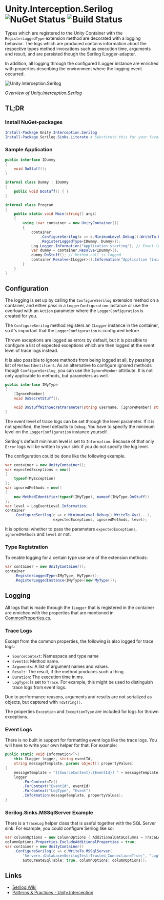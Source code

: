 # Unity.Interception.Serilog ![NuGet Status](https://img.shields.io/nuget/v/Unity.Interception.Serilog.svg?style=flat-square) ![Build Status](https://johanclasson.visualstudio.com/_apis/public/build/definitions/888f828d-d1a4-42fb-8b78-2e6420b1b2f8/14/badge)

Types which are registered to the Unity Container with the `RegisterLoggedType` extension method are decorated with a logging behavior. The logs which are produced contains information about the respective types method invocations such as execution time, arguments and result, and are persisted though the Serilog ILogger-adapter.

In addition, all logging through the configured ILogger instance are enriched with properties describing the environment where the logging event occurred.

![Unity.Interception.Serilog](doc/overview.png)

*Overview of Unity.Interception.Serilog*

## TL;DR

### Install NuGet-packages

```powershell
Install-Package Unity.Interception.Serilog
Install-Package Serilog.Sinks.Literate # Substitute this for your favorite Sink
```

### Sample Application

```cs
public interface IDummy
{
    void DoStuff();
}

internal class Dummy : IDummy
{
    public void DoStuff() { }
}

internal class Program
{
    public static void Main(string[] args)
    {
        using (var container = new UnityContainer())
        {
            container
                .ConfigureSerilog(c => c.MinimumLevel.Debug().WriteTo.LiterateConsole())
                .RegisterLoggedType<IDummy, Dummy>();
            Log.Logger.Information("Application starting"); // Event log example
            var dummy = container.Resolve<IDummy>();
            dummy.DoStuff(); // Method call is logged
            container.Resolve<ILogger>().Information("Application finished"); // Event log example
        }
    }
}
```

## Configuration

The logging is set up by calling the `ConfigureSerilog` extension method on a container, and either pass in a `LoggerConfiguration` instance or use the overload with an `Action` parameter where the `LoggerConfiguration` is created for you.

The `ConfigureSerilog` method registers an `ILogger` instance in the container, so it's important that the `LoggerConfiguration` is configured before.

Thrown exceptions are logged as errors by default, but it is possible to configure a list of expected exceptions which are then logged at the event level of trace logs instead.

It is also possible to ignore methods from being logged at all, by passing a list of `MethodIdentifier`s. As an alternative to configure ignored methods though `ConfigureSerilog`, you can use the `IgnoreMember` attribute. It is not only applicable to methods, but parameters as well.

```cs
public interface IMyType
{
    [IgnoreMember]
    void DoSecretStuff();

    void DoStuffWithSecretParameter(string username, [IgnoreMember] string password);
}

```

The event level of trace logs can be set through the level parameter. If it is not specified, the level defaults to `Debug`. You have to specify the minimum level on the `LoggerConfiguration` instance yourself.

Serilog's default minimum level is set to `Information`. Because of that only `Error` logs will be written to your sink if you do not specify the log level.

The configuration could be done like the following example.

```cs
var container = new UnityContainer();
var expectedExceptions = new[]
{
    typeof(MyException)
};
var ignoredMethods = new[]
{
    new MethodIdentifier(typeof(IMyType), nameof(IMyType.DoStuff))
};
var level = LogEventLevel.Information;
container
    .ConfigureSerilog(c => c.MinimumLevel.Debug().WriteTo.Xyz(...),
                      expectedExceptions, ignoredMethods, level);
``` 

It is optional whether to pass the parameters `expectedExceptions`, `ignoredMethods` and `level` or not.

### Type Registration

To enable logging for a certain type use one of the extension methods:

```cs
var container = new UnityContainer();
container
    .RegisterLoggedType<IMyType, MyType>();
    .RegisterLoggedInstance<IMyType>(new MyType());
```

## Logging

All logs that is made through the `ILogger` that is registered in the container are enriched with the properties that are mentioned in [CommonProperties.cs](src/Unity.Interception.Serilog/CommonProperties.cs).

### Trace Logs

Except from the common properties, the following is also logged for trace logs:

* `SourceContext`: Namespace and type name
* `EventId`: Method name.
* `Arguments`: A list of argument names and values.
* `Result`: The result, if the method produces such a thing.
* `Duration`: The execution time in ms.
* `LogType`: Is set to `Trace`. For example, this might be used to distinguish trace logs from event logs.

Due to performance reasons, arguments and results are not serialized as objects, but captured with `ToString()`.

The properties `Exception` and `ExceptionType` are included for logs for thrown exceptions. 

### Event Logs

There is no built in support for formatting event logs like the trace logs. You will have to write your own helper for that. For example:

```cs
public static void Information<T>(
    this ILogger logger, string eventId,
    string messageTemplate, params object[] propertyValues)
{
    messageTemplate = "[{SourceContext}.{EventId}] " + messageTemplate;
    logger
        .ForContext<T>()
        .ForContext("EventId", eventId)
        .ForContext("LogType", "Event")
        .Information(messageTemplate, propertyValues);
}
```

### Serilog.Sinks.MSSqlServer Example

There is a `TraceLog` helper class that is useful together with the SQL Server sink. For example, you could configure Serilog like so:

```cs
var columnOptions = new ColumnOptions { AdditionalDataColumns = TraceLog.DataColumns };
columnOptions.Properties.ExcludeAdditionalProperties = true;
var container = new UnityContainer()
    .ConfigureSerilog(c => c.WriteTo.MSSqlServer(
        "Server=.;Database=SerilogTest;Trusted_Connection=True;", "Log",
        autoCreateSqlTable: true, columnOptions: columnOptions));
```

## Links

* [Serilog Wiki](https://github.com/serilog/serilog/wiki/Getting-Started)
* [Patterns & Practices - Unity.Interception](https://msdn.microsoft.com/en-us/library/dn178466.aspx)
